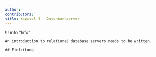 ```yaml
---
author:
contributors:
title: Kapitel 4 — Datenbankserver
---
```


!!! info "Info"

```
An introduction to relational database servers needs to be written.

## Einleitung
```
